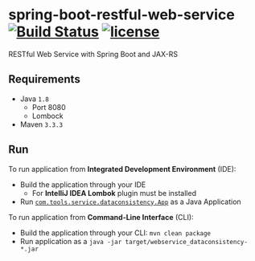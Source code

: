 # spring-boot-restful-web-service [![Build Status](https://travis-ci.org/vsamov/spring-boot-restful-web-service.svg?branch=master)](https://travis-ci.org/vsamov/spring-boot-restful-web-service) [![license](https://img.shields.io/github/license/mashape/apistatus.svg?maxAge=2592000)](LICENSE)

RESTful Web Service with Spring Boot and JAX-RS 

## Requirements

- Java `1.8`
  - Port 8080
  - Lombock
- Maven `3.3.3`

## Run

To run application from **Integrated Development Environment** (IDE):

- Build the application through your IDE
  - For **IntelliJ IDEA Lombok** plugin must be installed
- Run [`com.tools.service.dataconsistency.App`](/src/main/java/com/tools/service/dataconsistency/App.java) as a Java Application

To run application from **Command-Line Interface** (CLI):

- Build the application through your CLI: `mvn clean package`
- Run application as a `java -jar target/webservice_dataconsistency-*.jar`


